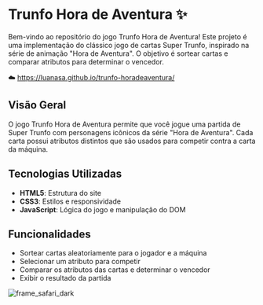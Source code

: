 # Trunfo Hora de Aventura ✨

Bem-vindo ao repositório do jogo Trunfo Hora de Aventura! Este projeto é uma implementação do clássico jogo de cartas Super Trunfo, inspirado na série de animação "Hora de Aventura". O objetivo é sortear cartas e comparar atributos para determinar o vencedor.

☁️ https://luanasa.github.io/trunfo-horadeaventura/

## Visão Geral

O jogo Trunfo Hora de Aventura permite que você jogue uma partida de Super Trunfo com personagens icônicos da série "Hora de Aventura". Cada carta possui atributos distintos que são usados para competir contra a carta da máquina.

## Tecnologias Utilizadas

- **HTML5**: Estrutura do site
- **CSS3**: Estilos e responsividade
- **JavaScript**: Lógica do jogo e manipulação do DOM

## Funcionalidades

- Sortear cartas aleatoriamente para o jogador e a máquina
- Selecionar um atributo para competir
- Comparar os atributos das cartas e determinar o vencedor
- Exibir o resultado da partida
  
![frame_safari_dark](https://github.com/luanasa/trunfo-horadeaventura/assets/38231334/db43cd1f-476c-435d-95cc-229ffe3825ae)
